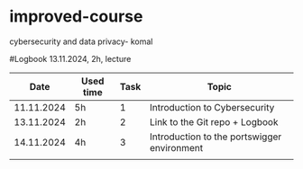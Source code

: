 # improved-course
cybersecurity and data privacy- komal

#Logbook
13.11.2024, 2h, lecture

| Date  | Used time | Task | Topic |
| ------------- | ------------- | ------------- | ------------- |
| 11.11.2024  | 5h | 1 | Introduction to Cybersecurity |
|13.11.2024  | 2h | 2 |Link to the Git repo + Logbook
| 14.11.2024 | 4h  |3  | Introduction to the portswigger environment  |
|  |  |  |

